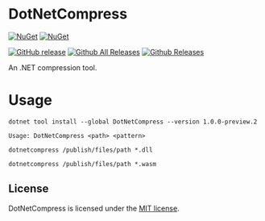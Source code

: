 # DotNetCompress

[![NuGet](https://img.shields.io/nuget/v/DotNetCompress.svg)](https://www.nuget.org/packages/DotNetCompress)
[![NuGet](https://img.shields.io/nuget/dt/DotNetCompress.svg)](https://www.nuget.org/packages/DotNetCompress)

[![GitHub release](https://img.shields.io/github/release/wieslawsoltes/DotNetCompress)](https://github.com/wieslawsoltes/DotNetCompress)
[![Github All Releases](https://img.shields.io/github/downloads/wieslawsoltes/DotNetCompress/total.svg)](https://github.com/wieslawsoltes/DotNetCompress)
[![Github Releases](https://img.shields.io/github/downloads/wieslawsoltes/DotNetCompress/latest/total.svg)](https://github.com/wieslawsoltes/DotNetCompress)

An .NET compression tool.

# Usage

```
dotnet tool install --global DotNetCompress --version 1.0.0-preview.2
```

```
Usage: DotNetCompress <path> <pattern>
```

```
dotnetcompress /publish/files/path *.dll
```

```
dotnetcompress /publish/files/path *.wasm
```

## License

DotNetCompress is licensed under the [MIT license](LICENSE.md).
